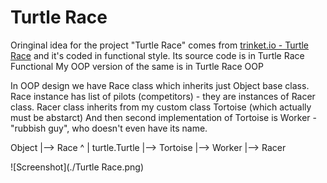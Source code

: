 # Turtle Race
Oringinal idea for the project "Turtle Race" comes from [trinket.io - Turtle Race](https://trinket.io/python/9339862606) and it's coded in functional style.
Its source code is in Turtle Race Functional
My OOP version of the same is in Turtle Race OOP

In OOP design we have Race class which inherits just Object base class.
Race instance has list of pilots (competitors) - they are instances of Racer class.
Racer class inherits from my custom class Tortoise (which actually must be abstarct)
And then second implementation of Tortoise is Worker - "rubbish guy", who doesn't even have its name.

Object
	|--> Race
	       ^
	       |
	turtle.Turtle 
		|--> Tortoise 
				|--> Worker
				|--> Racer

![Screenshot](./Turtle Race.png)
